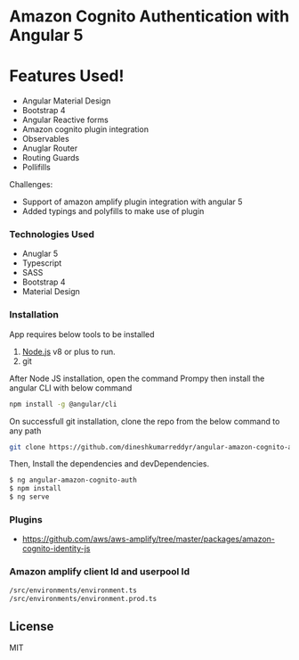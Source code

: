 # Amazon Cognito Authentication with Angular 5

# Features Used!

  - Angular Material Design
  - Bootstrap 4
  - Angular Reactive forms
  - Amazon cognito plugin integration
  - Observables
  - Anuglar Router
  - Routing Guards
  - Pollifills


Challenges:
  - Support of amazon amplify plugin integration with angular 5
  - Added typings and polyfills to make use of plugin

### Technologies Used

* Anuglar 5
* Typescript
* SASS
* Bootstrap 4
* Material Design

### Installation

App requires below tools to be installed

1. [Node.js](https://nodejs.org/) v8 or plus to run.
2. git

After Node JS installation, open the command Prompy then install the angular CLI with below command
```sh
npm install -g @angular/cli
```
On successfull git installation, clone the repo from the below command to any path
```sh
git clone https://github.com/dineshkumarreddyr/angular-amazon-cognito-auth.git
```
Then, Install the dependencies and devDependencies.
```sh
$ ng angular-amazon-cognito-auth
$ npm install
$ ng serve
```

### Plugins
* https://github.com/aws/aws-amplify/tree/master/packages/amazon-cognito-identity-js

### Amazon amplify client Id and userpool Id

```sh
/src/environments/environment.ts
/src/environments/environment.prod.ts
```


License
----

MIT

